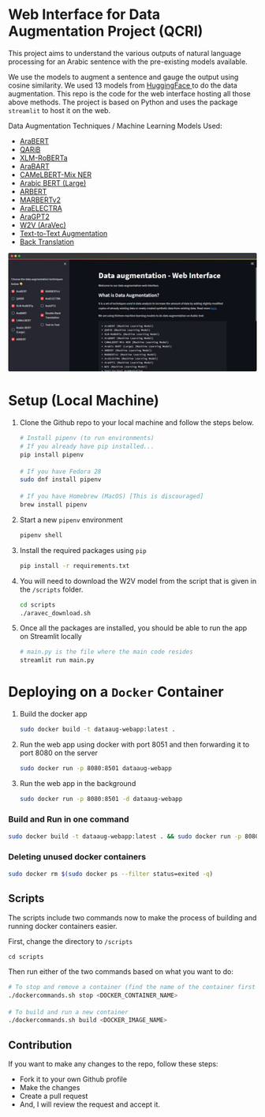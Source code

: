 # Web Interface for Data Augmentation Project (QCRI)

This project aims to understand the various outputs of natural language processing for an Arabic sentence with the pre-existing models available. 

We use the models to augment a sentence and gauge the output using cosine similarity. We used 13 models from [HuggingFace ](https://huggingface.co/) to do the data augmentation. This repo is the code for the web interface hosting all those above methods. The project is based on Python and uses the package `streamlit` to host it on the web. 

Data Augmentation Techniques / Machine Learning Models Used:

* [AraBERT](https://huggingface.co/aubmindlab/bert-base-arabert) 
* [QARiB](https://huggingface.co/qarib/bert-base-qarib) 
* [XLM-RoBERTa](https://huggingface.co/xlm-roberta-base) 
* [AraBART](https://huggingface.co/moussaKam/AraBART)
* [CAMeLBERT-Mix NER](https://huggingface.co/CAMeL-Lab/bert-base-arabic-camelbert-mix-ner) 
* [Arabic BERT (Large)](https://huggingface.co/asafaya/bert-large-arabic) 
* [ARBERT](https://huggingface.co/UBC-NLP/ARBERT) 
* [MARBERTv2](https://huggingface.co/UBC-NLP/MARBERTv2) 
* [AraELECTRA](https://huggingface.co/aubmindlab/araelectra-base-generator) 
* [AraGPT2](https://huggingface.co/aubmindlab/aragpt2-base) 
* [W2V (AraVec)](https://github.com/bakrianoo/aravec)
* [Text-to-Text Augmentation](https://huggingface.co/facebook/mbart-large-50-many-to-many-mmt)
* [Back Translation](https://huggingface.co/Helsinki-NLP)

![Web Interface Screenshot](/public/web-interface-screenshot.png)

# Setup (Local Machine)
1. Clone the Github repo to your local machine and follow the steps below.

    ```sh
    # Install pipenv (to run environments)
    # If you already have pip installed...
    pip install pipenv

    # If you have Fedora 28
    sudo dnf install pipenv

    # If you have Homebrew (MacOS) [This is discouraged]
    brew install pipenv
    ```

2. Start a new `pipenv` environment 
    ```sh
    pipenv shell
    ```

3. Install the required packages using `pip`
    ```sh
    pip install -r requirements.txt
    ```

4. You will need to download the W2V model from the script that is given in the `/scripts` folder.
    ```sh
    cd scripts
    ./aravec_download.sh
    ```

5. Once all the packages are installed, you should be able to run the app on Streamlit locally
    ```sh
    # main.py is the file where the main code resides
    streamlit run main.py
    ```

# Deploying on a `Docker` Container

1. Build the docker app
    ```sh
    sudo docker build -t dataaug-webapp:latest .
    ```

2. Run the web app using docker with port 8051 and then forwarding it to port 8080 on the server
    ```sh
    sudo docker run -p 8080:8501 dataaug-webapp
    ```

3. Run the web app in the background
    ```sh
    sudo docker run -p 8080:8501 -d dataaug-webapp
    ```

### Build and Run in one command
```sh
sudo docker build -t dataaug-webapp:latest . && sudo docker run -p 8080:8501 -d dataaug-webapp
```

### Deleting unused docker containers
```sh
sudo docker rm $(sudo docker ps --filter status=exited -q)
```

## Scripts

The scripts include two commands now to make the process of building and running docker containers easier.

First, change the directory to `/scripts`
```
cd scripts
```
Then run either of the two commands based on what you want to do:
```sh
# To stop and remove a container (find the name of the container first using 'sudo docker ps' command)
./dockercommands.sh stop <DOCKER_CONTAINER_NAME>

# To build and run a new container 
./dockercommands.sh build <DOCKER_IMAGE_NAME>
```

## Contribution

If you want to make any changes to the repo, follow these steps:
* Fork it to your own Github profile
* Make the changes 
* Create a pull request
* And, I will review the request and accept it.
